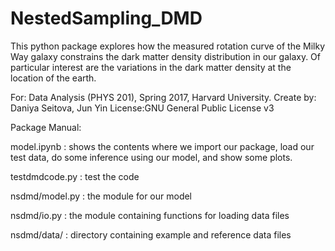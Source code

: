 # NestedSampling_DMD
This python package explores how the measured rotation curve of the Milky Way galaxy constrains the dark matter density distribution in our galaxy.  Of particular interest are the variations in the dark matter density at the location of the earth.

For: Data Analysis (PHYS 201), Spring 2017, Harvard University.
Create by: Daniya Seitova, Jun Yin
License:GNU General Public License v3



Package Manual:

model.ipynb : shows the contents where we import our package, load our test data, do some inference using our model, and show some plots.

testdmdcode.py : test the code 

nsdmd/model.py : the module for our model

nsdmd/io.py : the module containing functions for loading data files

nsdmd/data/ : directory containing example and reference data files

